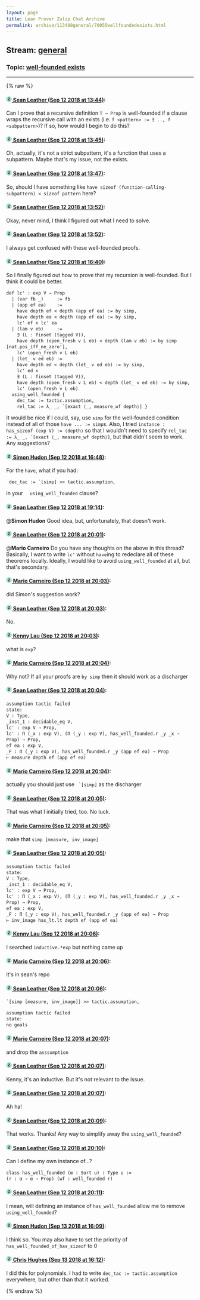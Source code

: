 ```yaml
---
layout: page
title: Lean Prover Zulip Chat Archive 
permalink: archive/113488general/70055wellfoundedexists.html
---
```


## Stream: [general](index.html)
### Topic: [well-founded exists](70055wellfoundedexists.html)

---


{% raw %}
#### [![Click to go to Zulip](../../assets/img/zulip2.png) Sean Leather (Sep 12 2018 at 13:44)](https://leanprover.zulipchat.com/#narrow/stream/113488-general/topic/well-founded%20exists/near/133793419):
Can I prove that a recursive definition `T → Prop` is well-founded if a clause wraps the recursive call with an exists (i.e. `f <pattern> := ∃ .., f <subpattern>`)? If so, how would I begin to do this?

#### [![Click to go to Zulip](../../assets/img/zulip2.png) Sean Leather (Sep 12 2018 at 13:45)](https://leanprover.zulipchat.com/#narrow/stream/113488-general/topic/well-founded%20exists/near/133793458):
Oh, actually, it's not a strict subpattern, it's a function that uses a subpattern. Maybe that's my issue, not the exists.

#### [![Click to go to Zulip](../../assets/img/zulip2.png) Sean Leather (Sep 12 2018 at 13:47)](https://leanprover.zulipchat.com/#narrow/stream/113488-general/topic/well-founded%20exists/near/133793554):
So, should I have something like `have sizeof (function-calling-subpattern) < sizeof pattern` here?

#### [![Click to go to Zulip](../../assets/img/zulip2.png) Sean Leather (Sep 12 2018 at 13:52)](https://leanprover.zulipchat.com/#narrow/stream/113488-general/topic/well-founded%20exists/near/133793805):
Okay, never mind, I think I figured out what I need to solve.

#### [![Click to go to Zulip](../../assets/img/zulip2.png) Sean Leather (Sep 12 2018 at 13:52)](https://leanprover.zulipchat.com/#narrow/stream/113488-general/topic/well-founded%20exists/near/133793811):
I always get confused with these well-founded proofs.

#### [![Click to go to Zulip](../../assets/img/zulip2.png) Sean Leather (Sep 12 2018 at 16:40)](https://leanprover.zulipchat.com/#narrow/stream/113488-general/topic/well-founded%20exists/near/133803135):
So I finally figured out how to prove that my recursion is well-founded. But I think it could be better.

```lean
def lc' : exp V → Prop
  | (var fb _)     := fb
  | (app ef ea)    :=  
    have depth ef < depth (app ef ea) := by simp,
    have depth ea < depth (app ef ea) := by simp,
    lc' ef ∧ lc' ea
  | (lam v eb)     :=  
    ∃ (L : finset (tagged V)),
    have depth (open_fresh v L eb) < depth (lam v eb) := by simp [nat.pos_iff_ne_zero'],
    lc' (open_fresh v L eb) 
  | (let_ v ed eb) :=
    have depth ed < depth (let_ v ed eb) := by simp,
    lc' ed ∧
    ∃ (L : finset (tagged V)),
    have depth (open_fresh v L eb) < depth (let_ v ed eb) := by simp,
    lc' (open_fresh v L eb) 
  using_well_founded {
    dec_tac := tactic.assumption,
    rel_tac := λ_ _, `[exact ⟨_, measure_wf depth⟩] }
```

It would be nice if I could, say, use `simp` for the well-founded condition instead of all of those `have ... := simp`s. Also, I tried `instance : has_sizeof (exp V) := ⟨depth⟩` so that I wouldn't need to specify ```rel_tac := λ_ _, `[exact ⟨_, measure_wf depth⟩]```, but that didn't seem to work. Any suggestions?

#### [![Click to go to Zulip](../../assets/img/zulip2.png) Simon Hudon (Sep 12 2018 at 16:48)](https://leanprover.zulipchat.com/#narrow/stream/113488-general/topic/well-founded%20exists/near/133803664):
For the `have`, what if you had:

```lean
 dec_tac := `[simp] >> tactic.assumption,
```

in your `  using_well_founded` clause?

#### [![Click to go to Zulip](../../assets/img/zulip2.png) Sean Leather (Sep 12 2018 at 19:14)](https://leanprover.zulipchat.com/#narrow/stream/113488-general/topic/well-founded%20exists/near/133812958):
@**Simon Hudon** Good idea, but, unfortunately, that doesn't work.

#### [![Click to go to Zulip](../../assets/img/zulip2.png) Sean Leather (Sep 12 2018 at 20:01)](https://leanprover.zulipchat.com/#narrow/stream/113488-general/topic/well-founded%20exists/near/133815702):
@**Mario Carneiro** Do you have any thoughts on the above in this thread? Basically, I want to write `lc'` without `have`ing to redeclare all of these theorems locally. Ideally, I would like to avoid `using_well_founded` at all, but that's secondary.

#### [![Click to go to Zulip](../../assets/img/zulip2.png) Mario Carneiro (Sep 12 2018 at 20:03)](https://leanprover.zulipchat.com/#narrow/stream/113488-general/topic/well-founded%20exists/near/133815806):
did Simon's suggestion work?

#### [![Click to go to Zulip](../../assets/img/zulip2.png) Sean Leather (Sep 12 2018 at 20:03)](https://leanprover.zulipchat.com/#narrow/stream/113488-general/topic/well-founded%20exists/near/133815820):
No.

#### [![Click to go to Zulip](../../assets/img/zulip2.png) Kenny Lau (Sep 12 2018 at 20:03)](https://leanprover.zulipchat.com/#narrow/stream/113488-general/topic/well-founded%20exists/near/133815841):
what is `exp`?

#### [![Click to go to Zulip](../../assets/img/zulip2.png) Mario Carneiro (Sep 12 2018 at 20:04)](https://leanprover.zulipchat.com/#narrow/stream/113488-general/topic/well-founded%20exists/near/133815845):
Why not? If all your proofs are `by simp` then it should work as a discharger

#### [![Click to go to Zulip](../../assets/img/zulip2.png) Sean Leather (Sep 12 2018 at 20:04)](https://leanprover.zulipchat.com/#narrow/stream/113488-general/topic/well-founded%20exists/near/133815909):
```lean
assumption tactic failed
state:
V : Type,
_inst_1 : decidable_eq V,
lc' : exp V → Prop,
lc' : Π (_x : exp V), (Π (_y : exp V), has_well_founded.r _y _x → Prop) → Prop,
ef ea : exp V,
_F : Π (_y : exp V), has_well_founded.r _y (app ef ea) → Prop
⊢ measure depth ef (app ef ea)
```

#### [![Click to go to Zulip](../../assets/img/zulip2.png) Mario Carneiro (Sep 12 2018 at 20:04)](https://leanprover.zulipchat.com/#narrow/stream/113488-general/topic/well-founded%20exists/near/133815914):
actually you should just use `` `[simp]`` as the discharger

#### [![Click to go to Zulip](../../assets/img/zulip2.png) Sean Leather (Sep 12 2018 at 20:05)](https://leanprover.zulipchat.com/#narrow/stream/113488-general/topic/well-founded%20exists/near/133815924):
That was what I initially tried, too. No luck.

#### [![Click to go to Zulip](../../assets/img/zulip2.png) Mario Carneiro (Sep 12 2018 at 20:05)](https://leanprover.zulipchat.com/#narrow/stream/113488-general/topic/well-founded%20exists/near/133815936):
make that `simp [measure, inv_image]`

#### [![Click to go to Zulip](../../assets/img/zulip2.png) Sean Leather (Sep 12 2018 at 20:05)](https://leanprover.zulipchat.com/#narrow/stream/113488-general/topic/well-founded%20exists/near/133815950):
```lean
assumption tactic failed
state:
V : Type,
_inst_1 : decidable_eq V,
lc' : exp V → Prop,
lc' : Π (_x : exp V), (Π (_y : exp V), has_well_founded.r _y _x → Prop) → Prop,
ef ea : exp V,
_F : Π (_y : exp V), has_well_founded.r _y (app ef ea) → Prop
⊢ inv_image has_lt.lt depth ef (app ef ea)
```

#### [![Click to go to Zulip](../../assets/img/zulip2.png) Kenny Lau (Sep 12 2018 at 20:06)](https://leanprover.zulipchat.com/#narrow/stream/113488-general/topic/well-founded%20exists/near/133816009):
I searched `inductive.*exp` but nothing came up

#### [![Click to go to Zulip](../../assets/img/zulip2.png) Mario Carneiro (Sep 12 2018 at 20:06)](https://leanprover.zulipchat.com/#narrow/stream/113488-general/topic/well-founded%20exists/near/133816016):
it's in sean's repo

#### [![Click to go to Zulip](../../assets/img/zulip2.png) Sean Leather (Sep 12 2018 at 20:06)](https://leanprover.zulipchat.com/#narrow/stream/113488-general/topic/well-founded%20exists/near/133816032):
```lean
`[simp [measure, inv_image]] >> tactic.assumption,
```

```lean
assumption tactic failed
state:
no goals
```

#### [![Click to go to Zulip](../../assets/img/zulip2.png) Mario Carneiro (Sep 12 2018 at 20:07)](https://leanprover.zulipchat.com/#narrow/stream/113488-general/topic/well-founded%20exists/near/133816043):
and drop the `asssumption`

#### [![Click to go to Zulip](../../assets/img/zulip2.png) Sean Leather (Sep 12 2018 at 20:07)](https://leanprover.zulipchat.com/#narrow/stream/113488-general/topic/well-founded%20exists/near/133816047):
Kenny, it's an inductive. But it's not relevant to the issue.

#### [![Click to go to Zulip](../../assets/img/zulip2.png) Sean Leather (Sep 12 2018 at 20:07)](https://leanprover.zulipchat.com/#narrow/stream/113488-general/topic/well-founded%20exists/near/133816056):
Ah ha!

#### [![Click to go to Zulip](../../assets/img/zulip2.png) Sean Leather (Sep 12 2018 at 20:09)](https://leanprover.zulipchat.com/#narrow/stream/113488-general/topic/well-founded%20exists/near/133816138):
That works. Thanks! Any way to simplify away the `using_well_founded`?

#### [![Click to go to Zulip](../../assets/img/zulip2.png) Sean Leather (Sep 12 2018 at 20:10)](https://leanprover.zulipchat.com/#narrow/stream/113488-general/topic/well-founded%20exists/near/133816244):
Can I define my own instance of...?

```lean
class has_well_founded (α : Sort u) : Type u :=
(r : α → α → Prop) (wf : well_founded r)
```

#### [![Click to go to Zulip](../../assets/img/zulip2.png) Sean Leather (Sep 12 2018 at 20:11)](https://leanprover.zulipchat.com/#narrow/stream/113488-general/topic/well-founded%20exists/near/133816270):
I mean, will defining an instance of `has_well_founded` allow me to remove `using_well_founded`?

#### [![Click to go to Zulip](../../assets/img/zulip2.png) Simon Hudon (Sep 13 2018 at 16:09)](https://leanprover.zulipchat.com/#narrow/stream/113488-general/topic/well-founded%20exists/near/133886977):
I think so. You may also have to set the priority of `has_well_founded_of_has_sizeof` to 0

#### [![Click to go to Zulip](../../assets/img/zulip2.png) Chris Hughes (Sep 13 2018 at 16:12)](https://leanprover.zulipchat.com/#narrow/stream/113488-general/topic/well-founded%20exists/near/133887243):
I did this for polynomials. I had to write `dec_tac := tactic.assumption ` everywhere, but other than that it worked.


{% endraw %}
